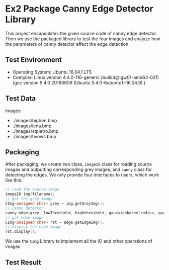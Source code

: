 # Ex2 Package Canny Edge Detector Library

This project encapsulates the given source code of canny edge detector. Then we use the packaged library to test the four images and analyze how the parameters of canny detector affect the edge detection.

## Test Environment

+ Operating System: Ubuntu 16.04.1 LTS
+ Compiler: Linux version 4.4.0-116-generic (buildd@lgw01-amd64-021) (gcc version 5.4.0 20160609 (Ubuntu 5.4.0-6ubuntu1~16.04.9) )

## Test Data

Images:

+ ./images/bigben.bmp
+ ./images/lena.bmp
+ ./images/stpietro.bmp
+ ./images/twows.bmp

## Packaging

After packaging, we create two class, `imageIO` class for reading source images and outputting corresponding grey images, and `canny` class for detecting the edges. We only provide four interfaces to users, which work like this:

```c++
// read the source image
imageIO img(filename);
// get the grey image
CImg<unsigned char> grey = img.getGreyImg();
// canny detector
canny edge(grey, lowThreshold, highthreshold, gaussiankernelradius, gaussiankernelwidth, contrastnormalised);
// get edge image
CImg<unsigned char> rst = edge.getEdgeImg();
// display the edge image
rst.display();
```

We use the `CImg` Library to implement all the IO and other operations of images.

## Test Result
